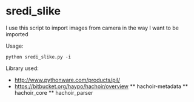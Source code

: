 # sredi_slike

I use this script to import images from camera in the way I want to be imported

Usage:
```
python sredi_slike.py -i
```

Library used:
* http://www.pythonware.com/products/pil/
* https://bitbucket.org/haypo/hachoir/overview
** hachoir-metadata
** hachoir_core
** hachoir_parser
